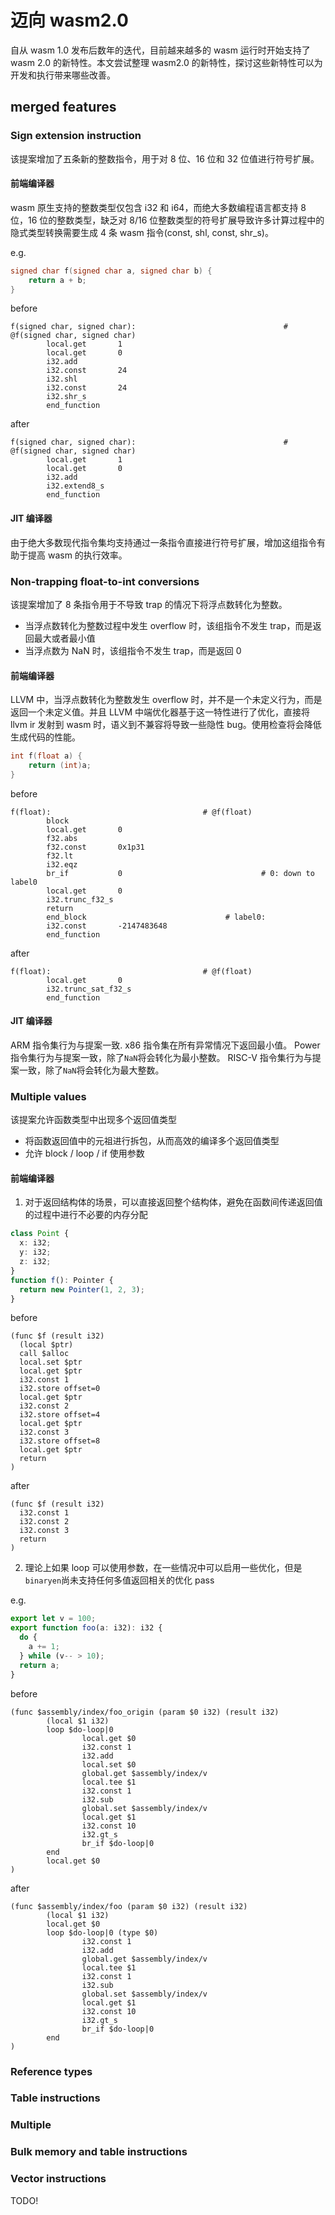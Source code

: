 # 迈向 wasm2.0

自从 wasm 1.0 发布后数年的迭代，目前越来越多的 wasm 运行时开始支持了 wasm 2.0 的新特性。本文尝试整理 wasm2.0 的新特性，探讨这些新特性可以为开发和执行带来哪些改善。

## merged features

### Sign extension instruction

该提案增加了五条新的整数指令，用于对 8 位、16 位和 32 位值进行符号扩展。

#### 前端编译器

wasm 原生支持的整数类型仅包含 i32 和 i64，而绝大多数编程语言都支持 8 位，16 位的整数类型，缺乏对 8/16 位整数类型的符号扩展导致许多计算过程中的隐式类型转换需要生成 4 条 wasm 指令(const, shl, const, shr_s)。

e.g.

```c++
signed char f(signed char a, signed char b) {
    return a + b;
}
```

before

```wasm
f(signed char, signed char):                                 # @f(signed char, signed char)
        local.get       1
        local.get       0
        i32.add
        i32.const       24
        i32.shl
        i32.const       24
        i32.shr_s
        end_function
```

after

```wasm
f(signed char, signed char):                                 # @f(signed char, signed char)
        local.get       1
        local.get       0
        i32.add
        i32.extend8_s
        end_function
```

#### JIT 编译器

由于绝大多数现代指令集均支持通过一条指令直接进行符号扩展，增加这组指令有助于提高 wasm 的执行效率。

### Non-trapping float-to-int conversions

该提案增加了 8 条指令用于不导致 trap 的情况下将浮点数转化为整数。

- 当浮点数转化为整数过程中发生 overflow 时，该组指令不发生 trap，而是返回最大或者最小值
- 当浮点数为 NaN 时，该组指令不发生 trap，而是返回 0

#### 前端编译器

LLVM 中，当浮点数转化为整数发生 overflow 时，并不是一个未定义行为，而是返回一个未定义值。并且 LLVM 中端优化器基于这一特性进行了优化，直接将 llvm ir 发射到 wasm 时，语义到不兼容将导致一些隐性 bug。使用检查将会降低生成代码的性能。

```c++
int f(float a) {
    return (int)a;
}
```

before

```wasm
f(float):                                  # @f(float)
        block
        local.get       0
        f32.abs
        f32.const       0x1p31
        f32.lt
        i32.eqz
        br_if           0                               # 0: down to label0
        local.get       0
        i32.trunc_f32_s
        return
        end_block                               # label0:
        i32.const       -2147483648
        end_function
```

after

```wasm
f(float):                                  # @f(float)
        local.get       0
        i32.trunc_sat_f32_s
        end_function
```

#### JIT 编译器

ARM 指令集行为与提案一致.
x86 指令集在所有异常情况下返回最小值。
Power 指令集行为与提案一致，除了`NaN`将会转化为最小整数。
RISC-V 指令集行为与提案一致，除了`NaN`将会转化为最大整数。

### Multiple values

该提案允许函数类型中出现多个返回值类型

- 将函数返回值中的元祖进行拆包，从而高效的编译多个返回值类型
- 允许 block / loop / if 使用参数

#### 前端编译器

1. 对于返回结构体的场景，可以直接返回整个结构体，避免在函数间传递返回值的过程中进行不必要的内存分配

```typescript
class Point {
  x: i32;
  y: i32;
  z: i32;
}
function f(): Pointer {
  return new Pointer(1, 2, 3);
}
```

before

```wat
(func $f (result i32)
  (local $ptr)
  call $alloc
  local.set $ptr
  local.get $ptr
  i32.const 1
  i32.store offset=0
  local.get $ptr
  i32.const 2
  i32.store offset=4
  local.get $ptr
  i32.const 3
  i32.store offset=8
  local.get $ptr
  return
)
```

after

```wat
(func $f (result i32)
  i32.const 1
  i32.const 2
  i32.const 3
  return
)
```

2. 理论上如果 loop 可以使用参数，在一些情况中可以启用一些优化，但是`binaryen`尚未支持任何多值返回相关的优化 pass

e.g.

```typescript
export let v = 100;
export function foo(a: i32): i32 {
  do {
    a += 1;
  } while (v-- > 10);
  return a;
}
```

before

```wat
(func $assembly/index/foo_origin (param $0 i32) (result i32)
        (local $1 i32)
        loop $do-loop|0
                local.get $0
                i32.const 1
                i32.add
                local.set $0
                global.get $assembly/index/v
                local.tee $1
                i32.const 1
                i32.sub
                global.set $assembly/index/v
                local.get $1
                i32.const 10
                i32.gt_s
                br_if $do-loop|0
        end
        local.get $0
)
```

after

```wat
(func $assembly/index/foo (param $0 i32) (result i32)
        (local $1 i32)
        local.get $0
        loop $do-loop|0 (type $0)
                i32.const 1
                i32.add
                global.get $assembly/index/v
                local.tee $1
                i32.const 1
                i32.sub
                global.set $assembly/index/v
                local.get $1
                i32.const 10
                i32.gt_s
                br_if $do-loop|0
        end
)
```

### Reference types

### Table instructions

### Multiple

### Bulk memory and table instructions

### Vector instructions

TODO!
